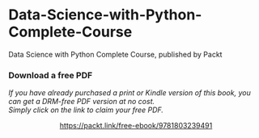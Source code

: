 # Data-Science-with-Python-Complete-Course
Data Science with Python Complete Course, published by Packt

### Download a free PDF

 <i>If you have already purchased a print or Kindle version of this book, you can get a DRM-free PDF version at no cost.<br>Simply click on the link to claim your free PDF.</i>
<p align="center"> <a href="https://packt.link/free-ebook/9781803239491">https://packt.link/free-ebook/9781803239491 </a> </p>